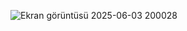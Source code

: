 ![Ekran görüntüsü 2025-06-03 200028](https://github.com/user-attachments/assets/d7833ea5-694c-4e1f-9b21-2cada526c054)
